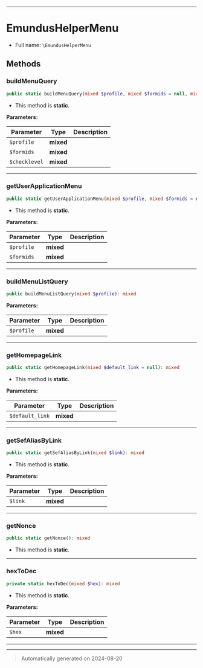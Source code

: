 ***

# EmundusHelperMenu





* Full name: `\EmundusHelperMenu`




## Methods


### buildMenuQuery



```php
public static buildMenuQuery(mixed $profile, mixed $formids = null, mixed $checklevel = true): mixed
```



* This method is **static**.




**Parameters:**

| Parameter | Type | Description |
|-----------|------|-------------|
| `$profile` | **mixed** |  |
| `$formids` | **mixed** |  |
| `$checklevel` | **mixed** |  |





***

### getUserApplicationMenu



```php
public static getUserApplicationMenu(mixed $profile, mixed $formids = null): mixed
```



* This method is **static**.




**Parameters:**

| Parameter | Type | Description |
|-----------|------|-------------|
| `$profile` | **mixed** |  |
| `$formids` | **mixed** |  |





***

### buildMenuListQuery



```php
public buildMenuListQuery(mixed $profile): mixed
```








**Parameters:**

| Parameter | Type | Description |
|-----------|------|-------------|
| `$profile` | **mixed** |  |





***

### getHomepageLink



```php
public static getHomepageLink(mixed $default_link = null): mixed
```



* This method is **static**.




**Parameters:**

| Parameter | Type | Description |
|-----------|------|-------------|
| `$default_link` | **mixed** |  |





***

### getSefAliasByLink



```php
public static getSefAliasByLink(mixed $link): mixed
```



* This method is **static**.




**Parameters:**

| Parameter | Type | Description |
|-----------|------|-------------|
| `$link` | **mixed** |  |





***

### getNonce



```php
public static getNonce(): mixed
```



* This method is **static**.








***

### hexToDec



```php
private static hexToDec(mixed $hex): mixed
```



* This method is **static**.




**Parameters:**

| Parameter | Type | Description |
|-----------|------|-------------|
| `$hex` | **mixed** |  |





***


***
> Automatically generated on 2024-08-20

